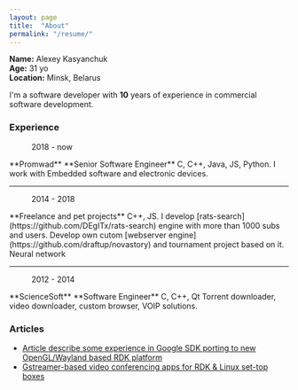 ```yaml
---
layout: page
title:  "About"
permalink: "/resume/"
---
```

**Name:** Alexey Kasyanchuk  
**Age:** 31 yo  
**Location:** Minsk, Belarus  


I'm a software developer with **10** years of experience in commercial software development.

### Experience 

<figure class="alignright">2018 - now</figure>
**Promwad** 
**Senior Software Engineer** 
C, C++, Java, JS, Python.  
I work with Embedded software and electronic devices.


---

<figure class="alignright">2014 - 2018</figure>
**Freelance and pet projects**  
C++, JS. 
I develop [rats-search](https://github.com/DEgITx/rats-search) engine with more than 1000 subs and users.
Develop own cutom [webserver engine](https://github.com/draftup/novastory) and tournament project based on it.
Neural network

---

<figure class="alignright">2012 - 2014</figure>
**ScienceSoft**  
**Software Engineer** 
C, C++, Qt
Torrent downloader, video downloader, custom browser, VOIP solutions.

### Articles

* [Article describe some experience in Google SDK porting to new OpenGL/Wayland based RDK platform](https://proandroiddev.com/how-to-port-flutter-sdk-to-set-top-boxes-for-android-tv-apps-running-and-development-eaf36981f903)
* [Gstreamer-based video conferencing apps for RDK & Linux set-top boxes](https://www.cnx-software.com/2020/10/22/how-to-develop-gstreamer-based-video-conferencing-apps-for-rdk-linux-set-top-boxes/)